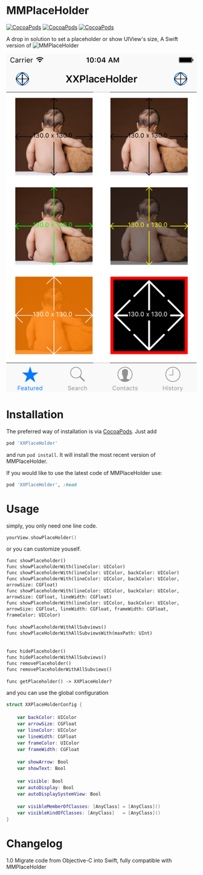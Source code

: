 MMPlaceHolder
=============
[![CocoaPods](https://img.shields.io/cocoapods/v/XXPlaceHolder.svg)]()
[![CocoaPods](https://img.shields.io/cocoapods/p/XXPlaceHolder.svg)]()
[![CocoaPods](https://img.shields.io/cocoapods/l/XXPlaceHolder.svg)]()

A drop in solution to set a placeholder or show UIView's size, A Swift version of ![MMPlaceHolder](https://github.com/adad184/MMPlaceHolder)

![demo](https://raw.githubusercontent.com/adad184/XXPlaceHolder/master/demo.png)

Installation
============

The preferred way of installation is via [CocoaPods](http://cocoapods.org). Just add

```ruby
pod 'XXPlaceHolder'
```

and run `pod install`. It will install the most recent version of MMPlaceHolder.

If you would like to use the latest code of MMPlaceHolder use:

```ruby
pod 'XXPlaceHolder', :head
```

Usage
===============

simply, you only need one line code.

```swift
yourView.showPlaceHolder()
```


or you can customize youself.

```objc
func showPlaceholder()
func showPlaceholderWith(lineColor: UIColor)
func showPlaceholderWith(lineColor: UIColor, backColor: UIColor)
func showPlaceholderWith(lineColor: UIColor, backColor: UIColor, arrowSize: CGFloat)
func showPlaceholderWith(lineColor: UIColor, backColor: UIColor, arrowSize: CGFloat, lineWidth: CGFloat)
func showPlaceholderWith(lineColor: UIColor, backColor: UIColor, arrowSize: CGFloat, lineWidth: CGFloat, frameWidth: CGFloat, frameColor: UIColor)

func showPlaceholderWithAllSubviews()
func showPlaceHolderWithAllSubviewsWith(maxPath: UInt)


func hidePlaceholder()
func hidePlaceholderWithAllSubviews()
func removePlaceholder()    
func removePlaceholderWithAllSubviews()

func getPlaceholder() -> XXPlaceHolder?
```
	
	
and you can use the global configuration

```swift
struct XXPlaceHolderConfig {
    
    var backColor: UIColor
    var arrowSize: CGFloat
    var lineColor: UIColor
    var lineWidth: CGFloat
    var frameColor: UIColor
    var frameWidth: CGFloat
    
    var showArrow: Bool
    var showText: Bool

    var visible: Bool
    var autoDisplay: Bool
    var autoDisplaySystemView: Bool
    
    var visibleMemberOfClasses: [AnyClass] = [AnyClass]()
    var visibleKindOfClasses: [AnyClass]   = [AnyClass]()
}
```


Changelog
===============

1.0 Migrate code from Objective-C into Swift, fully compatible with MMPlaceHolder


